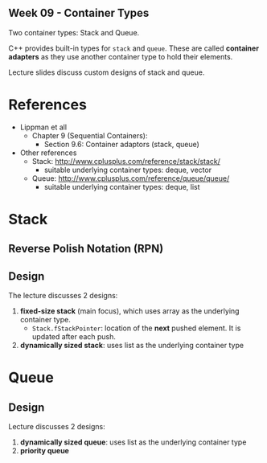Week 09 - Container Types
------------------------

Two container types: Stack and Queue. 

C++ provides built-in types for `stack` and `queue`. These are called **container adapters** as they use another container type to hold their elements.

Lecture slides discuss custom designs of stack and queue. 

# References
- Lippman et all
  - Chapter 9 (Sequential Containers):
    - Section 9.6: Container adaptors (stack, queue)
- Other references
  - Stack: http://www.cplusplus.com/reference/stack/stack/
    - suitable underlying container types: deque, vector
  - Queue: http://www.cplusplus.com/reference/queue/queue/ 
    - suitable underlying container types: deque, list

# Stack
## Reverse Polish Notation (RPN)

## Design
The lecture discusses 2 designs:
1. **fixed-size stack** (main focus), which uses array as the underlying container type.
   - `Stack.fStackPointer`: location of the **next** pushed element. It is updated after each push.
2. **dynamically sized stack**: uses list as the underlying container type

# Queue

## Design
Lecture discusses 2 designs:
1. **dynamically sized queue**: uses list as the underlying container type
2. **priority queue**